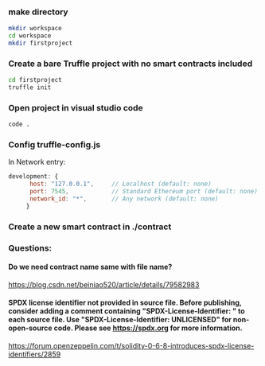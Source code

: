 ### make directory
```sh
mkdir workspace
cd workspace
mkdir firstproject
```
### Create a bare Truffle project with no smart contracts included
```sh
cd firstproject
truffle init
```
### Open project in visual studio code
```sh
code .
```
### Config truffle-config.js
In Network entry:
```js
development: {
      host: "127.0.0.1",     // Localhost (default: none)
      port: 7545,            // Standard Ethereum port (default: none) Point to the Ganache network
      network_id: "*",       // Any network (default: none)
     }
```
### Create a new smart contract in ./contract

### Questions: 
#### Do we need contract name same with file name?
https://blog.csdn.net/beiniao520/article/details/79582983
#### SPDX license identifier not provided in source file. Before publishing, consider adding a comment containing "SPDX-License-Identifier: <SPDX-License>" to each source file. Use "SPDX-License-Identifier: UNLICENSED" for non-open-source code. Please see https://spdx.org for more information.
https://forum.openzeppelin.com/t/solidity-0-6-8-introduces-spdx-license-identifiers/2859
